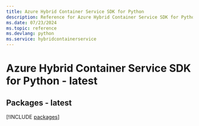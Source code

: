 ```yaml
---
title: Azure Hybrid Container Service SDK for Python
description: Reference for Azure Hybrid Container Service SDK for Python
ms.date: 07/23/2024
ms.topic: reference
ms.devlang: python
ms.service: hybridcontainerservice
---
```

# Azure Hybrid Container Service SDK for Python - latest
## Packages - latest
[!INCLUDE [packages](hybrid-container-service-index.md)]